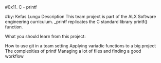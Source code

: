 #0x11. C - printf

#by: Kefas Lungu
Description
This team project is part of the ALX Software engineering curriculum. _printf replicates the C standard library printf() function.

What you should learn from this project:

How to use git in a team setting
Applying variadic functions to a big project
The complexities of printf
Managing a lot of files and finding a good workflow
